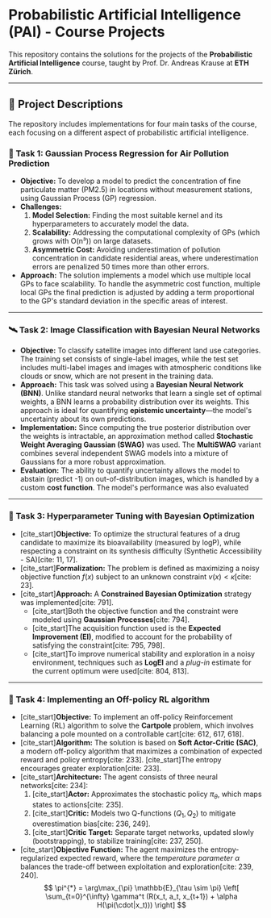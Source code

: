 # Probabilistic Artificial Intelligence (PAI) - Course Projects

This repository contains the solutions for the projects of the **Probabilistic Artificial Intelligence** course, taught by Prof. Dr. Andreas Krause at **ETH Zürich**.

---

## 📝 Project Descriptions

The repository includes implementations for four main tasks of the course, each focusing on a different aspect of probabilistic artificial intelligence.

### 💨 Task 1: Gaussian Process Regression for Air Pollution Prediction

* **Objective:** To develop a model to predict the concentration of fine particulate matter (PM2.5) in locations without measurement stations, using Gaussian Process (GP) regression.
* **Challenges:**
    1.  **Model Selection:** Finding the most suitable kernel and its hyperparameters to accurately model the data.
    2.  **Scalability:** Addressing the computational complexity of GPs (which grows with O(n³)) on large datasets.
    3.  **Asymmetric Cost:** Avoiding underestimation of pollution concentration in candidate residential areas, where underestimation errors are penalized 50 times more than other errors.
* **Approach:** The solution implements a model which use multiple local GPs to face scalability. To handle the asymmetric cost function, multiple local GPs the final prediction is adjusted by adding a term proportional to the GP's standard deviation in the specific areas of interest.

---

### 🛰️ Task 2: Image Classification with Bayesian Neural Networks

* **Objective:** To classify satellite images into different land use categories. The training set consists of single-label images, while the test set includes multi-label images and images with atmospheric conditions like clouds or snow, which are not present in the training data.
* **Approach:** This task was solved using a **Bayesian Neural Network (BNN)**. Unlike standard neural networks that learn a single set of optimal weights, a BNN learns a probability distribution over its weights. This approach is ideal for quantifying **epistemic uncertainty**—the model's uncertainty about its own predictions.
* **Implementation:** Since computing the true posterior distribution over the weights is intractable, an approximation method called **Stochastic Weight Averaging Gaussian (SWAG)** was used. The **MultiSWAG** variant combines several independent SWAG models into a mixture of Gaussians for a more robust approximation.
* **Evaluation:** The ability to quantify uncertainty allows the model to abstain (predict -1) on out-of-distribution images, which is handled by a custom **cost function**. The model's performance was also evaluated

---

### 💊 Task 3: Hyperparameter Tuning with Bayesian Optimization

* [cite_start]**Objective:** To optimize the structural features of a drug candidate to maximize its bioavailability (measured by logP), while respecting a constraint on its synthesis difficulty (Synthetic Accessibility - SA)[cite: 11, 17].
* [cite_start]**Formalization:** The problem is defined as maximizing a noisy objective function $f(x)$ subject to an unknown constraint $v(x) < \kappa$[cite: 23].
* [cite_start]**Approach:** A **Constrained Bayesian Optimization** strategy was implemented[cite: 791].
    * [cite_start]Both the objective function and the constraint were modeled using **Gaussian Processes**[cite: 794].
    * [cite_start]The acquisition function used is the **Expected Improvement (EI)**, modified to account for the probability of satisfying the constraint[cite: 795, 798].
    * [cite_start]To improve numerical stability and exploration in a noisy environment, techniques such as **LogEI** and a *plug-in* estimate for the current optimum were used[cite: 804, 813].

---

### 🤖 Task 4: Implementing an Off-policy RL algorithm

* [cite_start]**Objective:** To implement an off-policy Reinforcement Learning (RL) algorithm to solve the **Cartpole** problem, which involves balancing a pole mounted on a controllable cart[cite: 612, 617, 618].
* [cite_start]**Algorithm:** The solution is based on **Soft Actor-Critic (SAC)**, a modern off-policy algorithm that maximizes a combination of expected reward and policy entropy[cite: 233]. [cite_start]The entropy encourages greater exploration[cite: 233].
* [cite_start]**Architecture:** The agent consists of three neural networks[cite: 234]:
    1.  [cite_start]**Actor:** Approximates the stochastic policy $\pi_{\theta}$, which maps states to actions[cite: 235].
    2.  [cite_start]**Critic:** Models two Q-functions ($Q_1, Q_2$) to mitigate overestimation bias[cite: 236, 249].
    3.  [cite_start]**Critic Target:** Separate target networks, updated slowly (bootstrapping), to stabilize training[cite: 237, 250].
* [cite_start]**Objective Function:** The agent maximizes the entropy-regularized expected reward, where the *temperature parameter* $\alpha$ balances the trade-off between exploitation and exploration[cite: 239, 240].
    $$ \pi^{*} = \arg\max_{\pi} \mathbb{E}_{\tau \sim \pi} \left[ \sum_{t=0}^{\infty} \gamma^t (R(x_t, a_t, x_{t+1}) + \alpha H(\pi(\cdot|x_t))) \right] $$
